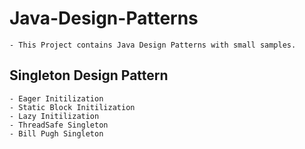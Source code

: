 # Java-Design-Patterns
    - This Project contains Java Design Patterns with small samples.

## Singleton Design Pattern
    - Eager Initilization
    - Static Block Initilization
    - Lazy Initilization
    - ThreadSafe Singleton
    - Bill Pugh Singleton

